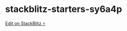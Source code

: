 # stackblitz-starters-sy6a4p

[Edit on StackBlitz ⚡️](https://stackblitz.com/edit/stackblitz-starters-sy6a4p)